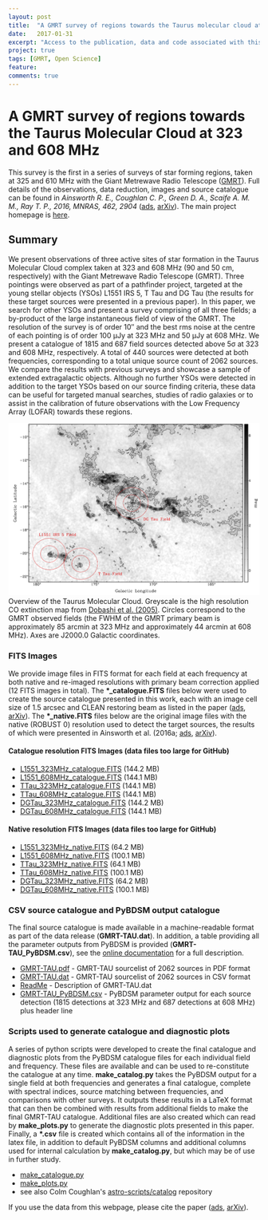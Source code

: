 ```yaml
---
layout: post
title:  "A GMRT survey of regions towards the Taurus molecular cloud at 323 and 608 MHz"
date:   2017-01-31
excerpt: "Access to the publication, data and code associated with this research is provided."
project: true
tags: [GMRT, Open Science]
feature:
comments: true
---
```


# A GMRT survey of regions towards the Taurus Molecular Cloud at 323 and 608 MHz

This survey is the first in a series of surveys of star forming regions, taken at 325 and 610 MHz with the Giant Metrewave Radio Telescope ([GMRT](http://www.gmrt.ncra.tifr.res.in/)). Full details of the observations, data reduction, images and source catalogue can be found in <i>Ainsworth R. E., Coughlan C. P., Green D. A., Scaife A. M. M., Ray T. P., 2016, MNRAS, 462, 2904</i> ([ads](http://adsabs.harvard.edu/abs/2016MNRAS.462.2904A), [arXiv](https://arxiv.org/abs/1607.07245)). The main project homepage is [here](https://homepages.dias.ie/rainsworth/GMRT-TAU_catalogue.html).

## Summary

We present observations of three active sites of star formation in the Taurus Molecular Cloud complex taken at 323 and 608 MHz (90 and 50 cm, respectively) with the Giant Metrewave Radio Telescope (GMRT). Three pointings were observed as part of a pathfinder project, targeted at the young stellar objects (YSOs) L1551 IRS 5, T Tau and DG Tau (the results for these target sources were presented in a previous paper). In this paper, we search for other YSOs and present a survey comprising of all three fields; a by-product of the large instantaneous field of view of the GMRT. The resolution of the survey is of order 10&#8243; and the best rms noise at the centre of each pointing is of order 100 &#956;Jy at 323 MHz and 50 &#956;Jy at 608 MHz. We present a catalogue of 1815 and 687 field sources detected above 5&#963; at 323 and 608 MHz, respectively. A total of 440 sources were detected at both frequencies, corresponding to a total unique source count of 2062 sources. We compare the results with previous surveys and showcase a sample of extended extragalactic objects. Although no further YSOs were detected in addition to the target YSOs based on our source finding criteria, these data can be useful for targeted manual searches, studies of radio galaxies or to assist in the calibration of future observations with the Low Frequency Array (LOFAR) towards these regions.

![](https://github.com/rainsworth/GMRT-TAU_catalogue/raw/master/field_files/Taurus.png)
Overview of the Taurus Molecular Cloud. Greyscale is the high resolution CO extinction map from [Dobashi et al. (2005)](http://adsabs.harvard.edu/abs/2005PASJ...57S...1D). Circles correspond to the GMRT observed fields (the FWHM of the GMRT primary beam is approximately 85 arcmin at 323 MHz and approximately 44 arcmin at 608 MHz). Axes are J2000.0 Galactic coordinates.


### FITS Images

<p>We provide image files in FITS format for each field at each frequency at both native and re-imaged resolutions with primary beam correction applied (12 FITS images in total). The <b>*_catalogue.FITS</b> files below were used to create the source catalogue presented in this work, each with an image cell size of 1.5 arcsec and CLEAN restoring beam as listed in the paper (<a href="http://adsabs.harvard.edu/abs/2016MNRAS.462.2904A">ads</a>, <a href="https://arxiv.org/abs/1607.07245">arXiv</a>). The <b>*_native.FITS</b> files below are the original image files with the native (ROBUST 0) resolution used to detect the target sources, the results of which were presented in Ainsworth et al. (2016a; <a href="http://adsabs.harvard.edu/abs/2016MNRAS.459.1248A">ads</a>, <a href="https://arxiv.org/abs/1603.06836">arXiv</a>). </p>

#### Catalogue resolution FITS Images (data files too large for GitHub)
* [L1551_323MHz_catalogue.FITS](https://homepages.dias.ie/rainsworth/GMRT-TAU_catalogue/L1551_323MHz_catalogue.FITS) (144.2 MB)
* [L1551_608MHz_catalogue.FITS](https://homepages.dias.ie/rainsworth/GMRT-TAU_catalogue/L1551_608MHz_catalogue.FITS) (144.1 MB)
* [TTau_323MHz_catalogue.FITS](https://homepages.dias.ie/rainsworth/GMRT-TAU_catalogue/TTau_323MHz_catalogue.FITS) (144.1 MB)
* [TTau_608MHz_catalogue.FITS](https://homepages.dias.ie/rainsworth/GMRT-TAU_catalogue/TTau_608MHz_catalogue.FITS) (144.1 MB)
* [DGTau_323MHz_catalogue.FITS](https://homepages.dias.ie/rainsworth/GMRT-TAU_catalogue/DGTau_323MHz_catalogue.FITS) (144.2 MB)
* [DGTau_608MHz_catalogue.FITS](https://homepages.dias.ie/rainsworth/GMRT-TAU_catalogue/DGTau_608MHz_catalogue.FITS) (144.1 MB)

#### Native resolution FITS Images (data files too large for GitHub)
* [L1551_323MHz_native.FITS](https://homepages.dias.ie/rainsworth/GMRT-TAU_catalogue/L1551_323MHz_native.FITS) (64.2 MB)
* [L1551_608MHz_native.FITS](https://homepages.dias.ie/rainsworth/GMRT-TAU_catalogue/L1551_608MHz_native.FITS) (100.1 MB)
* [TTau_323MHz_native.FITS](https://homepages.dias.ie/rainsworth/GMRT-TAU_catalogue/TTau_323MHz_native.FITS) (64.1 MB)
* [TTau_608MHz_native.FITS](https://homepages.dias.ie/rainsworth/GMRT-TAU_catalogue/TTau_608MHz_native.FITS) (100.1 MB)
* [DGTau_323MHz_native.FITS](https://homepages.dias.ie/rainsworth/GMRT-TAU_catalogue/DGTau_323MHz_native.FITS) (64.2 MB)
* [DGTau_608MHz_native.FITS](https://homepages.dias.ie/rainsworth/GMRT-TAU_catalogue/DGTau_608MHz_native.FITS) (100.1 MB)


### CSV source catalogue and PyBDSM output catalogue

The final source catalogue is made available in a machine-readable format as part of the data release (**GMRT-TAU.dat**). In addition, a table providing all the parameter outputs from PyBDSM is provided (**GMRT-TAU_PyBDSM.csv**), see the [online documentation](http://www.astron.nl/citt/pybdsm/) for a full description.
* [GMRT-TAU.pdf](https://github.com/rainsworth/GMRT-TAU_catalogue/GMRT-TAU.pdf) - GMRT-TAU sourcelist of 2062 sources in PDF format
* [GMRT-TAU.dat](https://github.com/rainsworth/GMRT-TAU_catalogue/GMRT-TAU.dat) - GMRT-TAU sourcelist of 2062 sources in CSV format
* [ReadMe](https://github.com/rainsworth/GMRT-TAU_catalogue/ReadMe) - Description of GMRT-TAU.dat
* [GMRT-TAU_PyBDSM.csv](https://github.com/rainsworth/GMRT-TAU_catalogue/GMRT-TAU_PyBDSM.csv) - PyBDSM parameter output for each source detection (1815 detections at 323 MHz and 687 detections at 608 MHz) plus header line


### Scripts used to generate catalogue and diagnostic plots

A series of python scripts were developed to create the final catalogue and diagnostic plots from the PyBDSM catalogue files for each individual field and frequency. These files are available and can be used to re-constitute the catalogue at any time. **make_catalog.py** takes the PyBDSM output for a single field at both frequencies and generates a final catalogue,  complete with spectral indices, source matching between frequencies, and comparisons with other surveys. It outputs these results in a LaTeX format that can then be combined with results from additional fields to make the final GMRT-TAU catalogue. Additional files are also created which can read by **make_plots.py** to generate the diagnostic plots presented in this paper. Finally, a <b>*.csv</b> file is created which contains all of the information in the latex file, in addition to default PyBDSM columns and additional columns used for internal calculation by **make_catalog.py**, but which may be of use in further study.
* [make_catalogue.py](https://github.com/rainsworth/GMRT-TAU_catalogue/blob/master/make_catalogue.py)
* [make_plots.py](https://github.com/rainsworth/GMRT-TAU_catalogue/blob/master/make_plots.py)
* see also Colm Coughlan's [astro-scripts/catalog](https://github.com/colmcoughlan/astro-scripts/tree/master/catalog) repository

If you use the data from this webpage, please cite the paper ([ads](http://adsabs.harvard.edu/abs/2016MNRAS.462.2904A), [arXiv](https://arxiv.org/abs/1607.07245)).
